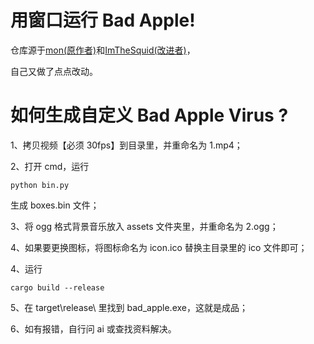 # 用窗口运行 Bad Apple!   
仓库源于[mon(原作者)](https://github.com/mon/bad_apple_virus)和[ImTheSquid(改进者)](https://github.com/ImTheSquid/bad_apple_virus)，  

自己又做了点点改动。
# 如何生成自定义 Bad Apple Virus ?  
1、拷贝视频【必须 30fps】到目录里，并重命名为 1.mp4；  

2、打开 cmd，运行

    python bin.py
生成 boxes.bin 文件；  

3、将 ogg 格式背景音乐放入 assets 文件夹里，并重命名为 2.ogg；  

4、如果要更换图标，将图标命名为 icon.ico 替换主目录里的 ico 文件即可；  

4、运行  

    cargo build --release
5、在 target\release\ 里找到 bad_apple.exe，这就是成品；  

6、如有报错，自行问 ai 或查找资料解决。  
